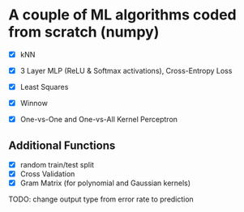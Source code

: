 # A couple of ML algorithms coded from scratch (numpy)
- [x] kNN
- [x] 3 Layer MLP (ReLU & Softmax activations), Cross-Entropy Loss
- [x] Least Squares
- [x] Winnow
- [x] One-vs-One and One-vs-All Kernel Perceptron



## Additional Functions
- [x] random train/test split
- [x] Cross Validation
- [x] Gram Matrix (for polynomial and Gaussian kernels)

TODO: change output type from error rate to prediction
